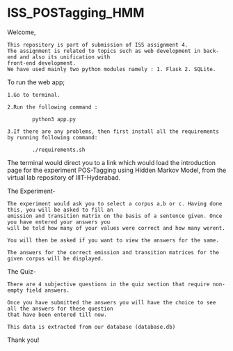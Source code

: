 # ISS_POSTagging_HMM

Welcome,

    This repository is part of submission of ISS assignment 4.
    The assignment is related to topics such as web development in back-end and also its unification with
    front-end development.
    We have used mainly two python modules namely : 1. Flask 2. SQLite.


To run the web app;

    1.Go to terminal.
    
    2.Run the following command :
    
            python3 app.py
            
    3.If there are any problems, then first install all the requirements by running following command:
    
            ./requirements.sh
         
The terminal would direct you to a link which would load the introduction page for the experiment POS-Tagging using Hidden Markov Model, from the 
virtual lab repository of IIIT-Hyderabad.

The Experiment-

    The experiment would ask you to select a corpus a,b or c. Having done this, you will be asked to fill an
    emission and transition matrix on the basis of a sentence given. Once you have entered your answers you 
    will be told how many of your values were correct and how many werent. 
    
    You will then be asked if you want to view the answers for the same.
    
    The answers for the correct emission and transition matrices for the given corpus will be displayed.
    

The Quiz-

    There are 4 subjective questions in the quiz section that require non-empty field answers.

    Once you have submitted the answers you will have the choice to see all the answers for these question 
    that have been entered till now.

    This data is extracted from our database (database.db)


Thank you!
